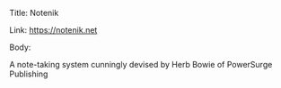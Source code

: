 Title:  Notenik

Link:   https://notenik.net

Body: 

A note-taking system cunningly devised by Herb Bowie of PowerSurge Publishing

